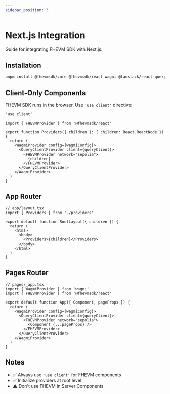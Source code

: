```yaml
---
sidebar_position: 3
---
```


# Next.js Integration

Guide for integrating FHEVM SDK with Next.js.

## Installation

```bash
pnpm install @fhevmsdk/core @fhevmsdk/react wagmi @tanstack/react-query viem
```

## Client-Only Components

FHEVM SDK runs in the browser. Use `'use client'` directive:

```tsx
'use client'

import { FHEVMProvider } from '@fhevmsdk/react'

export function Providers({ children }: { children: React.ReactNode }) {
  return (
    <WagmiProvider config={wagmiConfig}>
      <QueryClientProvider client={queryClient}>
        <FHEVMProvider network="sepolia">
          {children}
        </FHEVMProvider>
      </QueryClientProvider>
    </WagmiProvider>
  )
}
```

## App Router

```tsx
// app/layout.tsx
import { Providers } from './providers'

export default function RootLayout({ children }) {
  return (
    <html>
      <body>
        <Providers>{children}</Providers>
      </body>
    </html>
  )
}
```

## Pages Router

```tsx
// pages/_app.tsx
import { WagmiProvider } from 'wagmi'
import { FHEVMProvider } from '@fhevmsdk/react'

export default function App({ Component, pageProps }) {
  return (
    <WagmiProvider config={wagmiConfig}>
      <QueryClientProvider client={queryClient}>
        <FHEVMProvider network="sepolia">
          <Component {...pageProps} />
        </FHEVMProvider>
      </QueryClientProvider>
    </WagmiProvider>
  )
}
```

## Notes

- ✅ Always use `'use client'` for FHEVM components
- ✅ Initialize providers at root level
- ⚠️ Don't use FHEVM in Server Components
